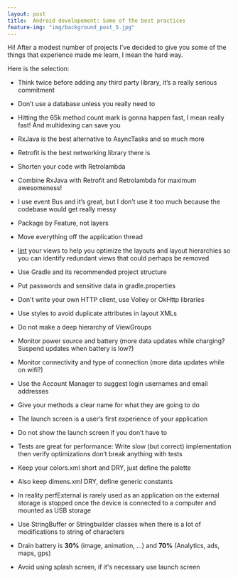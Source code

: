 ```yaml
---
layout: post
title:  Android developement: Some of the best practices
feature-img: "img/background_post_5.jpg"
---
```


Hi! After a modest number of projects I've decided to give you some of the things that experience made me learn, I mean the hard way.

Here is the selection:

- Think twice before adding any third party library, it’s a really serious commitment

- Don’t use a database unless you really need to

- Hitting the 65k method count mark is gonna happen fast, I mean really fast! And multidexing can save you

- RxJava is the best alternative to AsyncTasks and so much more

- Retrofit is the best networking library there is

- Shorten your code with Retrolambda

- Combine RxJava with Retrofit and Retrolambda for maximum awesomeness!

- I use event Bus and it’s great, but I don’t use it too much because the codebase would get really messy

- Package by Feature, not layers

- Move everything off the application thread

- [lint](http://developer.android.com/tools/debugging/improving-w-lint.html) your views to help you optimize the layouts and layout hierarchies so you can identify redundant views that could perhaps be removed

- Use Gradle and its recommended project structure

- Put passwords and sensitive data in gradle.properties

- Don't write your own HTTP client, use Volley or OkHttp libraries

- Use styles to avoid duplicate attributes in layout XMLs

- Do not make a deep hierarchy of ViewGroups

- Monitor power source and battery (more data updates while charging? Suspend updates when battery is low?)

- Monitor connectivity and type of connection (more data updates while on wifi?)

- Use the Account Manager to suggest login usernames and email addresses

- Give your methods a clear name for what they are going to do

- The launch screen is a user’s first experience of your application

- Do not show the launch screen if you don’t have to

- Tests are great for performance: Write slow (but correct) implementation then verify optimizations don’t break anything with tests

- Keep your colors.xml short and DRY, just define the palette

- Also keep dimens.xml DRY, define generic constants

- In reality perfExternal is rarely used as an application on the external storage is stopped once the device is connected to a computer and mounted as USB storage

- Use StringBuffer or Stringbuilder classes when there is a lot of modifications to string of characters

- Drain battery is **30%** (image, animation, ...) and **70%** (Analytics, ads, maps, gps)

- Avoid using splash screen, if it's necessary use launch screen

